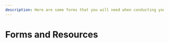 ```yaml
---
description: Here are some forms that you will need when conducting your research (DRAFT)
---
```


# Forms and Resources

